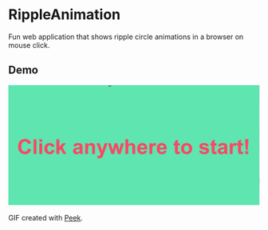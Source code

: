 # RippleAnimation

Fun web application that shows ripple circle animations in a browser on mouse click.

## Demo
<img src='https://github.com/OmerKhureshi/RippleAnimation/blob/master/assets/demo.gif' title='Video Walkthrough' width='' alt='Demo' />

GIF created with [Peek](https://github.com/phw/peek#peek---an-animated-gif-recorder).
